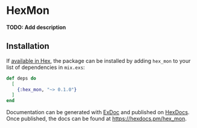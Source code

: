 # HexMon

**TODO: Add description**

## Installation

If [available in Hex](https://hex.pm/docs/publish), the package can be installed
by adding `hex_mon` to your list of dependencies in `mix.exs`:

```elixir
def deps do
  [
    {:hex_mon, "~> 0.1.0"}
  ]
end
```

Documentation can be generated with [ExDoc](https://github.com/elixir-lang/ex_doc)
and published on [HexDocs](https://hexdocs.pm). Once published, the docs can
be found at <https://hexdocs.pm/hex_mon>.

